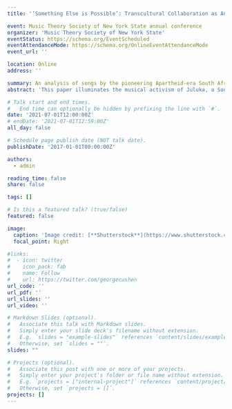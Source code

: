```yaml
---
title: '‘Something Else is Possible’: Transcultural Collaboration as Anti-Apartheid Activism in the Music of Juluka'

event: Music Theory Society of New York State annual conference
organizer: 'Music Theory Society of New York State'
eventStatus: https://schema.org/EventScheduled
eventAttendanceMode: https://schema.org/OnlineEventAttendanceMode
event_url: ''

location: Online
address: ''

summary: An analysis of songs by the pioneering Apartheid-era South African band Juluka.
abstract: 'This paper illuminates the musical activism of Juluka, a South African band active in the late 1970s through the mid-eighties who challenged apartheid ideology, not only through their interracial membership, but also by creating music whose artistic richness belies the principles of cultural segregation. Yet despite one of the band’s founders calling explicit attention to their blending of English lyrics and Western melodies with Zulu musical structures, scholarly treatments of these blendings have been superficial and dismissive. By contrast, I analyze two of their songs, focusing on intersections between Western popular music and a Zulu song genre called maskanda. By revealing the depth of the interplay of Western- and Zulu-symbolizing elements in aspects of their meter, text setting, and form, I demonstrate that the artistic fruitfulness of the band’s collaboration was a powerful rebuke to the government’s apartheid ideology, which sought to segregate not just people, but even their artistic expressions.'

# Talk start and end times.
#   End time can optionally be hidden by prefixing the line with `#`.
date: '2021-07-01T12:00:00Z'
# endDate: '2021-07-01T12:59:00Z'
all_day: false

# Schedule page publish date (NOT talk date).
publishDate: '2017-01-01T00:00:00Z'

authors:
  - admin

reading_time: false
share: false

tags: []

# Is this a featured talk? (true/false)
featured: false

image:
  caption: 'Image credit: [**Shutterstock**](https://www.shutterstock.com/editorial/image-editorial/pop-group-juluka-l-r-gary-van-zyl-5812800a)'
  focal_point: Right

#links:
#  - icon: twitter
#    icon_pack: fab
#    name: Follow
#    url: https://twitter.com/georgecushen
url_code: ''
url_pdf: ''
url_slides: ''
url_video: ''

# Markdown Slides (optional).
#   Associate this talk with Markdown slides.
#   Simply enter your slide deck's filename without extension.
#   E.g. `slides = "example-slides"` references `content/slides/example-slides.md`.
#   Otherwise, set `slides = ""`.
slides: ""

# Projects (optional).
#   Associate this post with one or more of your projects.
#   Simply enter your project's folder or file name without extension.
#   E.g. `projects = ["internal-project"]` references `content/project/deep-learning/index.md`.
#   Otherwise, set `projects = []`.
projects: []
---
```

